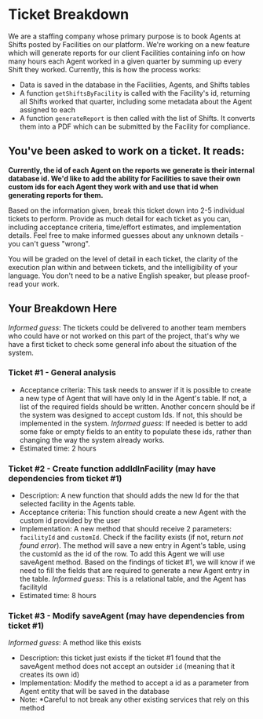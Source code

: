 # Ticket Breakdown

We are a staffing company whose primary purpose is to book Agents at Shifts posted by Facilities on our platform. We're working on a new feature which will generate reports for our client Facilities containing info on how many hours each Agent worked in a given quarter by summing up every Shift they worked. Currently, this is how the process works:

- Data is saved in the database in the Facilities, Agents, and Shifts tables
- A function `getShiftsByFacility` is called with the Facility's id, returning all Shifts worked that quarter, including some metadata about the Agent assigned to each
- A function `generateReport` is then called with the list of Shifts. It converts them into a PDF which can be submitted by the Facility for compliance.

## You've been asked to work on a ticket. It reads:

**Currently, the id of each Agent on the reports we generate is their internal database id. We'd like to add the ability for Facilities to save their own custom ids for each Agent they work with and use that id when generating reports for them.**

Based on the information given, break this ticket down into 2-5 individual tickets to perform. Provide as much detail for each ticket as you can, including acceptance criteria, time/effort estimates, and implementation details. Feel free to make informed guesses about any unknown details - you can't guess "wrong".

You will be graded on the level of detail in each ticket, the clarity of the execution plan within and between tickets, and the intelligibility of your language. You don't need to be a native English speaker, but please proof-read your work.

## Your Breakdown Here

_Informed guess_: The tickets could be delivered to another team members who could have or not worked on this part of the project, that's why we have a first ticket to check some general info about the situation of the system.

### Ticket #1 - General analysis

- Acceptance criteria: This task needs to answer if it is possible to create a new type of Agent that will have only Id in the Agent's table. If not, a list of the required fields should be written. Another concern should be if the system was designed to accept custom Ids. If not, this should be implemented in the system.
  _Informed guess_: If needed is better to add some fake or empty fields to an entity to populate these ids, rather than changing the way the system already works.
- Estimated time: 2 hours

### Ticket #2 - Create function addIdInFacility (may have dependencies from ticket #1)

- Description: A new function that should adds the new Id for the that selected facility in the Agents table.
- Acceptance criteria: This function should create a new Agent with the custom id provided by the user
- Implementation: A new method that should receive 2 parameters: `facilityId` and `customId`. Check if the facility exists (if not, return _not found error_). The method will save a new entry in Agent's table, using the customId as the id of the row. To add this Agent we will use saveAgent method. Based on the findings of ticket #1, we will know if we need to fill the fields that are required to generate a new Agent entry in the table.
  _Informed guess_: This is a relational table, and the Agent has facilityId
- Estimated time: 8 hours

### Ticket #3 - Modify saveAgent (may have dependencies from ticket #1)

_Informed guess_: A method like this exists

- Description: this ticket just exists if the ticket #1 found that the saveAgent method does not accept an outsider `id` (meaning that it creates its own id)
- Implementation: Modify the method to accept a id as a parameter from Agent entity that will be saved in the database
- Note: \*Careful to not break any other existing services that rely on this method
